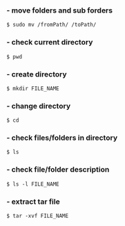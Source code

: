 ### - move folders and sub forders
```
$ sudo mv /fromPath/ /toPath/
```

### - check current directory
```
$ pwd
```

### - create directory
```
$ mkdir FILE_NAME
```

### - change directory
```
$ cd
```

### - check files/folders in directory
```
$ ls
```

### - check file/folder description
```
$ ls -l FILE_NAME
```

### - extract tar file
```
$ tar -xvf FILE_NAME
```
